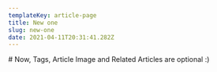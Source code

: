 ```yaml
---
templateKey: article-page
title: New one
slug: new-one
date: 2021-04-11T20:31:41.282Z
---
```

\# Now, Tags, Article Image and Related Articles are optional :)